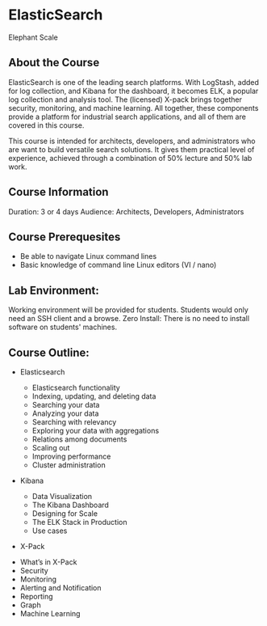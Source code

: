 # ElasticSearch

Elephant Scale

## About the Course

ElasticSearch is one of the leading search platforms. With LogStash, added for log collection, and Kibana for the dashboard, it becomes ELK, a popular log collection and analysis tool. The (licensed) X-pack brings together security, monitoring, and machine learning. All together, these components provide a platform for industrial search applications, and all of them are covered in this course.

This course is intended for architects, developers, and administrators who are want to build versatile search solutions. It gives them practical level of experience, achieved through a combination of 50% lecture and 50% lab work. 

## Course Information
Duration: 3 or 4 days
Audience: Architects, Developers, Administrators

## Course Prerequesites
 *  Be able to navigate Linux command lines
 *  Basic knowledge of command line Linux editors (VI / nano)

## Lab Environment:
Working environment will be provided for students.  Students would only need an SSH client and a browse.
Zero Install: There is no need to install software on students' machines.

## Course Outline:

 * Elasticsearch 
   - Elasticsearch functionality 
   - Indexing, updating, and deleting data
   - Searching your data
   - Analyzing your data 
   - Searching with relevancy 
   - Exploring your data with aggregations 
   - Relations among documents 
   - Scaling out 
   - Improving performance
   - Cluster administration

 * Kibana
   - Data Visualization
   - The Kibana Dashboard
   - Designing for Scale
   - The ELK Stack in Production
   - Use cases


 * X-Pack
  - What’s in X-Pack
  - Security
  - Monitoring
  - Alerting and Notification
  - Reporting
  - Graph
  - Machine Learning




